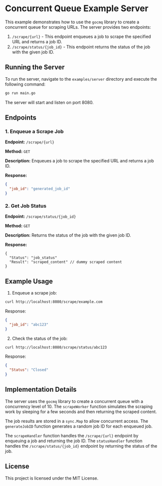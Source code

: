 # Concurrent Queue Example Server

This example demonstrates how to use the `gocmq` library to create a concurrent queue for scraping URLs. The server provides two endpoints:

1. `/scrape/{url}` - This endpoint enqueues a job to scrape the specified URL and returns a job ID.
2. `/scrape/status/{job_id}` - This endpoint returns the status of the job with the given job ID.

## Running the Server

To run the server, navigate to the `examples/server` directory and execute the following command:

```sh
go run main.go
```

The server will start and listen on port 8080.

## Endpoints

### 1. Enqueue a Scrape Job

**Endpoint:** `/scrape/{url}`

**Method:** `GET`

**Description:** Enqueues a job to scrape the specified URL and returns a job ID.

**Response:**

```json
{
  "job_id": "generated_job_id"
}
```

### 2. Get Job Status

**Endpoint:** `/scrape/status/{job_id}`

**Method:** `GET`

**Description:** Returns the status of the job with the given job ID.

**Response:**

```jsonc
{
  "Status": "job_status"
  "Result": "scraped_content" // dummy scraped content
}
```

## Example Usage

1. Enqueue a scrape job:

```sh
curl http://localhost:8080/scrape/example.com
```

Response:

```json
{
  "job_id": "abc123"
}
```

2. Check the status of the job:

```sh
curl http://localhost:8080/scrape/status/abc123
```

Response:

```json
{
  "Status": "Closed"
}
```

## Implementation Details

The server uses the `gocmq` library to create a concurrent queue with a concurrency level of 10. The `scrapeWorker` function simulates the scraping work by sleeping for a few seconds and then returning the scraped content.

The job results are stored in a `sync.Map` to allow concurrent access. The `generateJobID` function generates a random job ID for each enqueued job.

The `scrapeHandler` function handles the `/scrape/{url}` endpoint by enqueuing a job and returning the job ID. The `statusHandler` function handles the `/scrape/status/{job_id}` endpoint by returning the status of the job.

## License

This project is licensed under the MIT License.
